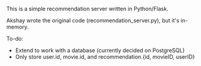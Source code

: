 This is a simple recommendation server written in Python/Flask.

Akshay wrote the original code (recommendation_server.py), but it's in-memory.

To-do:
- Extend to work with a database (currently decided on PostgreSQL)
- Only store user.id, movie.id, and recommendation.{id, movieID, userID}